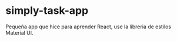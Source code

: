# simply-task-app

Pequeña app que hice para aprender React, use la libreria de estilos Material UI.
